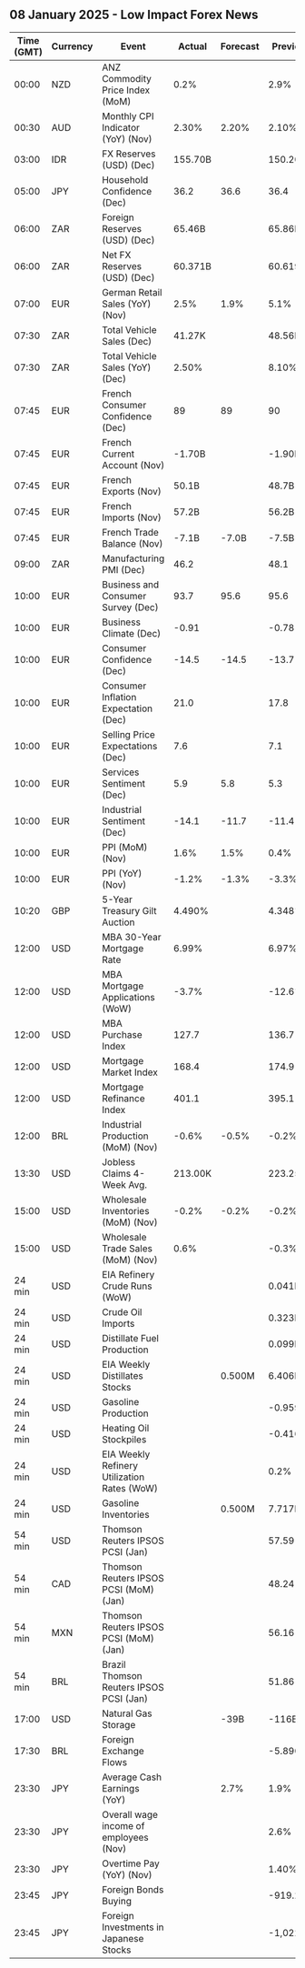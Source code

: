 ## 08 January 2025 - Low Impact Forex News

| Time (GMT) | Currency | Event | Actual | Forecast | Previous |
|------|----------|-------|--------|----------|----------|
| 00:00 | NZD | ANZ Commodity Price Index (MoM) | 0.2% |  | 2.9% |
| 00:30 | AUD | Monthly CPI Indicator (YoY) (Nov) | 2.30% | 2.20% | 2.10% |
| 03:00 | IDR | FX Reserves (USD) (Dec) | 155.70B |  | 150.20B |
| 05:00 | JPY | Household Confidence (Dec) | 36.2 | 36.6 | 36.4 |
| 06:00 | ZAR | Foreign Reserves (USD) (Dec) | 65.46B |  | 65.86B |
| 06:00 | ZAR | Net FX Reserves (USD) (Dec) | 60.371B |  | 60.619B |
| 07:00 | EUR | German Retail Sales (YoY) (Nov) | 2.5% | 1.9% | 5.1% |
| 07:30 | ZAR | Total Vehicle Sales (Dec) | 41.27K |  | 48.56K |
| 07:30 | ZAR | Total Vehicle Sales (YoY) (Dec) | 2.50% |  | 8.10% |
| 07:45 | EUR | French Consumer Confidence (Dec) | 89 | 89 | 90 |
| 07:45 | EUR | French Current Account (Nov) | -1.70B |  | -1.90B |
| 07:45 | EUR | French Exports (Nov) | 50.1B |  | 48.7B |
| 07:45 | EUR | French Imports (Nov) | 57.2B |  | 56.2B |
| 07:45 | EUR | French Trade Balance (Nov) | -7.1B | -7.0B | -7.5B |
| 09:00 | ZAR | Manufacturing PMI (Dec) | 46.2 |  | 48.1 |
| 10:00 | EUR | Business and Consumer Survey (Dec) | 93.7 | 95.6 | 95.6 |
| 10:00 | EUR | Business Climate (Dec) | -0.91 |  | -0.78 |
| 10:00 | EUR | Consumer Confidence (Dec) | -14.5 | -14.5 | -13.7 |
| 10:00 | EUR | Consumer Inflation Expectation (Dec) | 21.0 |  | 17.8 |
| 10:00 | EUR | Selling Price Expectations (Dec) | 7.6 |  | 7.1 |
| 10:00 | EUR | Services Sentiment (Dec) | 5.9 | 5.8 | 5.3 |
| 10:00 | EUR | Industrial Sentiment (Dec) | -14.1 | -11.7 | -11.4 |
| 10:00 | EUR | PPI (MoM) (Nov) | 1.6% | 1.5% | 0.4% |
| 10:00 | EUR | PPI (YoY) (Nov) | -1.2% | -1.3% | -3.3% |
| 10:20 | GBP | 5-Year Treasury Gilt Auction | 4.490% |  | 4.348% |
| 12:00 | USD | MBA 30-Year Mortgage Rate | 6.99% |  | 6.97% |
| 12:00 | USD | MBA Mortgage Applications (WoW) | -3.7% |  | -12.6% |
| 12:00 | USD | MBA Purchase Index | 127.7 |  | 136.7 |
| 12:00 | USD | Mortgage Market Index | 168.4 |  | 174.9 |
| 12:00 | USD | Mortgage Refinance Index | 401.1 |  | 395.1 |
| 12:00 | BRL | Industrial Production (MoM) (Nov) | -0.6% | -0.5% | -0.2% |
| 13:30 | USD | Jobless Claims 4-Week Avg. | 213.00K |  | 223.25K |
| 15:00 | USD | Wholesale Inventories (MoM) (Nov) | -0.2% | -0.2% | -0.2% |
| 15:00 | USD | Wholesale Trade Sales (MoM) (Nov) | 0.6% |  | -0.3% |
| 24 min | USD | EIA Refinery Crude Runs (WoW) |  |  | 0.041M |
| 24 min | USD | Crude Oil Imports |  |  | 0.323M |
| 24 min | USD | Distillate Fuel Production |  |  | 0.099M |
| 24 min | USD | EIA Weekly Distillates Stocks |  | 0.500M | 6.406M |
| 24 min | USD | Gasoline Production |  |  | -0.959M |
| 24 min | USD | Heating Oil Stockpiles |  |  | -0.416M |
| 24 min | USD | EIA Weekly Refinery Utilization Rates (WoW) |  |  | 0.2% |
| 24 min | USD | Gasoline Inventories |  | 0.500M | 7.717M |
| 54 min | USD | Thomson Reuters IPSOS PCSI (Jan) |  |  | 57.59 |
| 54 min | CAD | Thomson Reuters IPSOS PCSI (MoM) (Jan) |  |  | 48.24 |
| 54 min | MXN | Thomson Reuters IPSOS PCSI (MoM) (Jan) |  |  | 56.16 |
| 54 min | BRL | Brazil Thomson Reuters IPSOS PCSI (Jan) |  |  | 51.86 |
| 17:00 | USD | Natural Gas Storage |  | -39B | -116B |
| 17:30 | BRL | Foreign Exchange Flows |  |  | -5.890B |
| 23:30 | JPY | Average Cash Earnings (YoY) |  | 2.7% | 1.9% |
| 23:30 | JPY | Overall wage income of employees (Nov) |  |  | 2.6% |
| 23:30 | JPY | Overtime Pay (YoY) (Nov) |  |  | 1.40% |
| 23:45 | JPY | Foreign Bonds Buying |  |  | -919.2B |
| 23:45 | JPY | Foreign Investments in Japanese Stocks |  |  | -1,022.6B |
